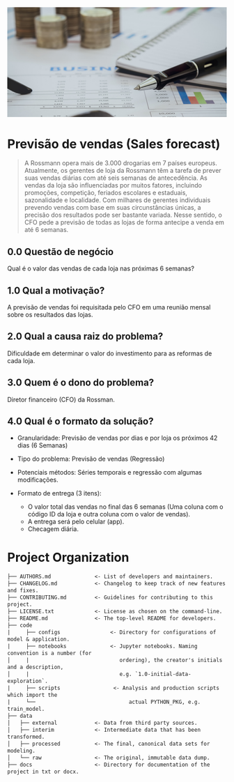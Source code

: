 ![Screenshot](docs/capa.png)
---
# Previsão de vendas (Sales forecast)

> A Rossmann opera mais de 3.000 drogarias em 7 países europeus. Atualmente, os gerentes de loja da Rossmann têm a tarefa de prever suas vendas diárias com até seis semanas de antecedência. As vendas da loja são influenciadas por muitos fatores, incluindo promoções, competição, feriados escolares e estaduais, sazonalidade e localidade. Com milhares de gerentes individuais prevendo vendas com base em suas circunstâncias únicas, a precisão dos resultados pode ser bastante variada. Nesse sentido, o CFO pede a previsão de todas as lojas de forma antecipe a venda em até 6 semanas.

## 0.0 Questão de negócio
Qual é o valor das vendas de cada loja nas próximas 6 semanas?

## 1.0 Qual a motivação?
A previsão de vendas foi requisitada pelo CFO em uma reunião mensal sobre os resultados das lojas.

## 2.0 Qual a causa raiz do problema?
Dificuldade em determinar o valor do investimento para as reformas de cada loja.

## 3.0 Quem é o dono do problema?
Diretor financeiro (CFO) da Rossman.

## 4.0 Qual é o formato da solução?
* Granularidade: Previsão de vendas por dias e por loja os próximos 42 dias (6 Semanas)

* Tipo do problema: Previsão de vendas (Regressão)

* Potenciais métodos: Séries temporais e regressão com algumas modificações.

* Formato de entrega (3 itens):
    - O valor total das vendas no final das 6 semanas (Uma coluna com o código ID da loja e outra coluna com o valor de vendas).
    - A entrega será pelo celular (app).
    - Checagem diária.


# Project Organization

```
├── AUTHORS.md              <- List of developers and maintainers.
├── CHANGELOG.md            <- Changelog to keep track of new features and fixes.
├── CONTRIBUTING.md         <- Guidelines for contributing to this project.
├── LICENSE.txt             <- License as chosen on the command-line.
├── README.md               <- The top-level README for developers.
├── code                    
|     ├── configs                <- Directory for configurations of model & application.
|     ├── notebooks              <- Jupyter notebooks. Naming convention is a number (for
│     |                             ordering), the creator's initials and a description,
│     |                             e.g. `1.0-initial-data-exploration`.
|     ├── scripts                 <- Analysis and production scripts which import the
|     └──                              actual PYTHON_PKG, e.g. train_model.
├── data
│   ├── external            <- Data from third party sources.
│   ├── interim             <- Intermediate data that has been transformed.
│   ├── processed           <- The final, canonical data sets for modeling.
│   └── raw                 <- The original, immutable data dump.
├── docs                    <- Directory for documentation of the project in txt or docx.


```
